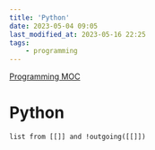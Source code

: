 ```yaml
---
title: 'Python'
date: 2023-05-04 09:05
last_modified_at: 2023-05-16 22:25
tags:
    - programming
---
```


[Programming MOC](Programming%20MOC.md)

# Python

```dataview
list from [[]] and !outgoing([[]])
```
